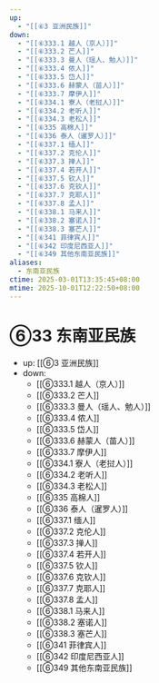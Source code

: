 ```yaml
---
up:
  - "[[⑥3 亚洲民族]]"
down:
  - "[[⑥333.1 越人（京人）]]"
  - "[[⑥333.2 芒人]]"
  - "[[⑥333.3 曼人（瑶人、勉人）]]"
  - "[[⑥333.4 侬人]]"
  - "[[⑥333.5 岱人]]"
  - "[[⑥333.6 赫蒙人（苗人）]]"
  - "[[⑥333.7 摩伊人]]"
  - "[[⑥334.1 寮人（老挝人）]]"
  - "[[⑥334.2 老听人]]"
  - "[[⑥334.3 老松人]]"
  - "[[⑥335 高棉人]]"
  - "[[⑥336 泰人（暹罗人）]]"
  - "[[⑥337.1 缅人]]"
  - "[[⑥337.2 克伦人]]"
  - "[[⑥337.3 掸人]]"
  - "[[⑥337.4 若开人]]"
  - "[[⑥337.5 钦人]]"
  - "[[⑥337.6 克钦人]]"
  - "[[⑥337.7 克耶人]]"
  - "[[⑥337.8 孟人]]"
  - "[[⑥338.1 马来人]]"
  - "[[⑥338.2 塞诺人]]"
  - "[[⑥338.3 塞芒人]]"
  - "[[⑥341 菲律宾人]]"
  - "[[⑥342 印度尼西亚人]]"
  - "[[⑥349 其他东南亚民族]]"
aliases:
  - 东南亚民族
ctime: 2025-03-01T13:35:45+08:00
mtime: 2025-10-01T12:22:50+08:00
---
```


# ⑥33 东南亚民族

- up: [[⑥3 亚洲民族]]
- down:	
	- [[⑥333.1 越人（京人）]]
	- [[⑥333.2 芒人]]
	- [[⑥333.3 曼人（瑶人、勉人）]]
	- [[⑥333.4 侬人]]
	- [[⑥333.5 岱人]]
	- [[⑥333.6 赫蒙人（苗人）]]
	- [[⑥333.7 摩伊人]]
	- [[⑥334.1 寮人（老挝人）]]
	- [[⑥334.2 老听人]]
	- [[⑥334.3 老松人]]
	- [[⑥335 高棉人]]
	- [[⑥336 泰人（暹罗人）]]
	- [[⑥337.1 缅人]]
	- [[⑥337.2 克伦人]]
	- [[⑥337.3 掸人]]
	- [[⑥337.4 若开人]]
	- [[⑥337.5 钦人]]
	- [[⑥337.6 克钦人]]
	- [[⑥337.7 克耶人]]
	- [[⑥337.8 孟人]]
	- [[⑥338.1 马来人]]
	- [[⑥338.2 塞诺人]]
	- [[⑥338.3 塞芒人]]
	- [[⑥341 菲律宾人]]
	- [[⑥342 印度尼西亚人]]
	- [[⑥349 其他东南亚民族]]
	
